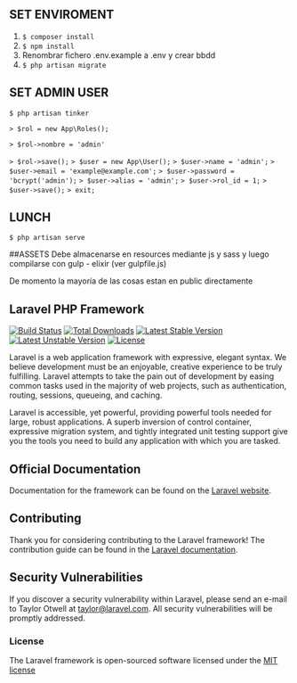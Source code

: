 ## SET ENVIROMENT

1. `$ composer install`
2. `$ npm install`
3. Renombrar fichero .env.example a .env y crear bbdd
4. `$ php artisan migrate`

## SET ADMIN USER
`$ php artisan tinker`

`> $rol = new App\Roles();`

`> $rol->nombre = 'admin'`

`> $rol->save();`
`> $user = new App\User();`
`> $user->name = 'admin';`
`> $user->email = 'example@example.com';`
`> $user->password = 'bcrypt('admin');`
`> $user->alias = 'admin';`
`> $user->rol_id = 1;`
`> $user->save();`
`> exit;`

## LUNCH
`$ php artisan serve`

##ASSETS
 Debe almacenarse en resources mediante js y sass y luego compilarse con gulp - elixir (ver gulpfile.js)

 De momento la mayoría de las cosas estan en public directamente


## Laravel PHP Framework

[![Build Status](https://travis-ci.org/laravel/framework.svg)](https://travis-ci.org/laravel/framework)
[![Total Downloads](https://poser.pugx.org/laravel/framework/d/total.svg)](https://packagist.org/packages/laravel/framework)
[![Latest Stable Version](https://poser.pugx.org/laravel/framework/v/stable.svg)](https://packagist.org/packages/laravel/framework)
[![Latest Unstable Version](https://poser.pugx.org/laravel/framework/v/unstable.svg)](https://packagist.org/packages/laravel/framework)
[![License](https://poser.pugx.org/laravel/framework/license.svg)](https://packagist.org/packages/laravel/framework)

Laravel is a web application framework with expressive, elegant syntax. We believe development must be an enjoyable, creative experience to be truly fulfilling. Laravel attempts to take the pain out of development by easing common tasks used in the majority of web projects, such as authentication, routing, sessions, queueing, and caching.

Laravel is accessible, yet powerful, providing powerful tools needed for large, robust applications. A superb inversion of control container, expressive migration system, and tightly integrated unit testing support give you the tools you need to build any application with which you are tasked.

## Official Documentation

Documentation for the framework can be found on the [Laravel website](http://laravel.com/docs).

## Contributing

Thank you for considering contributing to the Laravel framework! The contribution guide can be found in the [Laravel documentation](http://laravel.com/docs/contributions).

## Security Vulnerabilities

If you discover a security vulnerability within Laravel, please send an e-mail to Taylor Otwell at taylor@laravel.com. All security vulnerabilities will be promptly addressed.

### License

The Laravel framework is open-sourced software licensed under the [MIT license](http://opensource.org/licenses/MIT)
